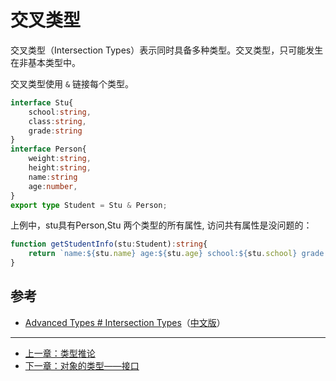 # 交叉类型

交叉类型（Intersection Types）表示同时具备多种类型。交叉类型，只可能发生在非基本类型中。

交叉类型使用 `&` 链接每个类型。

```ts
interface Stu{
    school:string,
    class:string,
    grade:string
}
interface Person{
    weight:string,
    height:string,
    name:string
    age:number,
}
export type Student = Stu & Person;

```

上例中，stu具有Person,Stu 两个类型的所有属性, 访问共有属性是没问题的：

```ts
function getStudentInfo(stu:Student):string{
    return `name:${stu.name} age:${stu.age} school:${stu.school} grade:${stu.grade}`;
}
```

## 参考

- [Advanced Types # Intersection Types](http://www.typescriptlang.org/docs/handbook/advanced-types.html#intersection-types)（[中文版](https://zhongsp.gitbooks.io/typescript-handbook/content/doc/handbook/Advanced%20Types.html#联合类型)）

---

- [上一章：类型推论](type-inference.md)
- [下一章：对象的类型——接口](type-of-object-interfaces.md)
